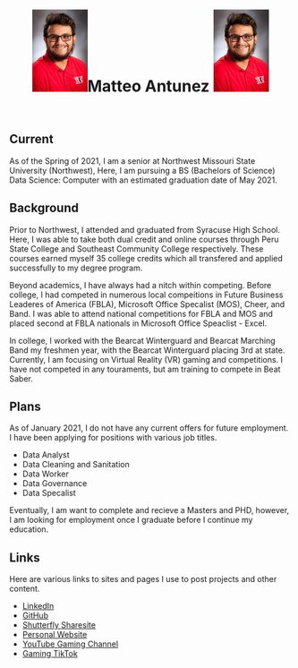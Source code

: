 # <div align=center><img src="images/TRiOHeadshot2020.jpg">Matteo Antunez <img src="images/TRiOHeadshot2020.jpg"></div>

<p>&nbsp;</p>

## Current
As of the Spring of 2021, I am a senior at Northwest Missouri State University (Northwest), Here, I am pursuing a BS (Bachelors of Science) Data Science: Computer with an estimated graduation date of May 2021.  

## Background
Prior to Northwest, I attended and graduated from Syracuse High School. Here, I was able to take both dual credit and online courses through Peru State College and Southeast Community College respectively. These courses earned myself 35 college credits which all transfered and applied successfully to my degree program.

Beyond academics, I have always had a nitch within competing. Before college, I had competed in numerous local compeitions in Future Business Leaderes of America (FBLA), Microsoft Office Specalist (MOS), Cheer, and Band. I was able to attend national competitions for FBLA and MOS and placed second at FBLA nationals in Microsoft Office Speaclist - Excel. 

In college, I worked with the Bearcat Winterguard and Bearcat Marching Band my freshmen year, with the Bearcat Winterguard placing 3rd at state. Currently, I am focusing on Virtual Reality (VR) gaming and competitions. I have not competed in any touraments, but am training to compete in Beat Saber. 

## Plans
As of January 2021, I do not have any current offers for future employment. I have been applying for positions with various job titles.

* Data Analyst
* Data Cleaning and Sanitation
* Data Worker
* Data Governance
* Data Specalist

Eventually, I am want to complete and recieve a Masters and PHD, however, I am looking for employment once I graduate before I continue my education.

## Links
Here are various links to sites and pages I use to post projects and other content.

- [LinkedIn](https://www.linkedin.com/in/matteo-antunez/)
- [GitHub](https://github.com/matteoantunez)
- [Shutterfly Sharesite](https://antunezphotography.shutterfly.com/)
- [Personal Website](https://matteoantunez.weebly.com/)
- [YouTube Gaming Channel](https://www.youtube.com/channel/UCBF1v_u1Ad_0lSr2UjHRVaQ)
- [Gaming TikTok](https://vm.tiktok.com/ZMJTV7GV1/)
